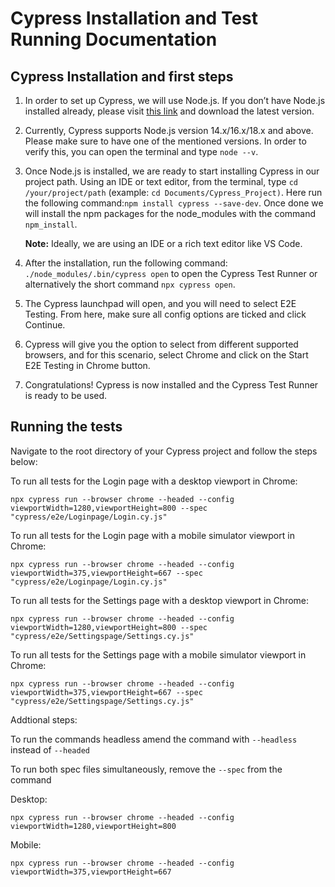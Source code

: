 # Cypress Installation and Test Running Documentation

## Cypress Installation and first steps

1. In order to set up Cypress, we will use Node.js. If you don’t have Node.js installed already, please visit [this link](https://nodejs.org/en/download/) and download the latest version.

2. Currently, Cypress supports Node.js version 14.x/16.x/18.x and above. Please make sure to have one of the mentioned versions. In order to verify this, you can open the terminal and type `node --v`.

3. Once Node.js is installed, we are ready to start installing Cypress in our project path. Using an IDE or text editor, from the terminal, type `cd /your/project/path` (example: `cd Documents/Cypress_Project)`. Here run the following command:`npm install cypress --save-dev`. Once done we will install the npm packages for the node_modules with the command ```npm_install```.

   **Note:** Ideally, we are using an IDE or a rich text editor like VS Code.

4. After the installation, run the following command: `./node_modules/.bin/cypress open` to open the Cypress Test Runner or alternatively the short command `npx cypress open`.

5. The Cypress launchpad will open, and you will need to select E2E Testing. From here, make sure all config options are ticked and click Continue.

6. Cypress will give you the option to select from different supported browsers, and for this scenario, select Chrome and click on the Start E2E Testing in Chrome button.

7. Congratulations! Cypress is now installed and the Cypress Test Runner is ready to be used.

## Running the tests

Navigate to the root directory of your Cypress project and follow the steps below:

To run all tests for the Login page with a desktop viewport in Chrome:

```npx cypress run --browser chrome --headed --config viewportWidth=1280,viewportHeight=800 --spec "cypress/e2e/Loginpage/Login.cy.js"```

To run all tests for the Login page with a mobile simulator viewport in Chrome:

```npx cypress run --browser chrome --headed --config viewportWidth=375,viewportHeight=667 --spec "cypress/e2e/Loginpage/Login.cy.js"```

To run all tests for the Settings page with a desktop viewport in Chrome:

```npx cypress run --browser chrome --headed --config viewportWidth=1280,viewportHeight=800 --spec "cypress/e2e/Settingspage/Settings.cy.js"```

To run all tests for the Settings page with a mobile simulator viewport in Chrome:

```npx cypress run --browser chrome --headed --config viewportWidth=375,viewportHeight=667 --spec "cypress/e2e/Settingspage/Settings.cy.js"```

Addtional steps:

To run the commands headless amend the command with ```--headless``` instead of ```--headed```

To run both spec files simultaneously, remove the  ```--spec``` from the command

Desktop:

```npx cypress run --browser chrome --headed --config viewportWidth=1280,viewportHeight=800```

Mobile:

```npx cypress run --browser chrome --headed --config viewportWidth=375,viewportHeight=667```






